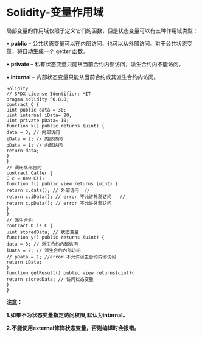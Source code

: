# **Solidity-变量作用域**

   局部变量的作用域仅限于定义它们的函数，但是状态变量可以有三种作用域类型：

• **public** – 公共状态变量可以在内部访问，也可以从外部访问。对于公共状态变量，将自动生成一个 getter 函数。

• **private** – 私有状态变量只能从当前合约内部访问，派生合约内不能访问。

• **internal** – 内部状态变量只能从当前合约或其派生合约内访问。

```
Solidity 
// SPDX-License-Identifier: MIT 
pragma solidity ^0.8.0; 
contract C { 
uint public data = 30;  
uint internal iData= 20;   
uint private pData= 10;  
function x() public returns (uint) {   
data = 3; // 内部访问 
iData = 2; // 内部访问    
pData = 1; // 内部访问  
return data;  
}
} 
// 调用外部合约 
contract Caller { 
C c = new C();  
function f() public view returns (uint) {   
return c.data(); // 外部访问  // 
return c.iData(); // error 不允许外部访问   // 
return c.pData(); // error 不允许外部访问  
} 
} 
// 派生合约 
contract D is C { 
uint storedData; // 状态变量  
function y() public returns (uint) {  
data = 3; // 派生合约内部访问  
iData = 2; // 派生合约内部访问   
// pData = 1; //error 不允许派生合约内部访问   
return iData;  
}   
function getResult() public view returns(uint){   
return storedData; // 访问状态变量  
} 
}
```

**注意：**

**1.如果不为状态变量指定访问权限,默认为internal。**

**2.不能使用external修饰状态变量，否则编译时会报错。**

 